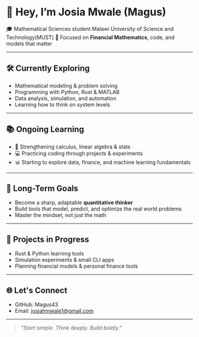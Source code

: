 # 👋 Hey, I’m Josia Mwale (Magus)

🎓 Mathematical Sciences student Malawi University of Science and Technology(MUST)
📍 Focused on **Financial Mathematics**, code, and models that matter

---

## 🛠️ Currently Exploring
- Mathematical modeling & problem solving  
- Programming with Python, Rust & MATLAB  
- Data analysis, simulation, and automation  
- Learning how to think on system levels

---

## 📚 Ongoing Learning
- 📘 Strengthening calculus, linear algebra & stats  
- 💻 Practicing coding through projects & experiments  
- 📊 Starting to explore data, finance, and machine learning fundamentals  

---

## 🎯 Long-Term Goals
- Become a sharp, adaptable **quantitative thinker**  
- Build tools that model, predict, and optimize the real world problems
- Master the mindset, not just the math

---

## 🧪 Projects in Progress
- Rust & Python learning tools  
- Simulation experiments & small CLI apps  
- Planning financial models & personal finance tools

---

## 🌐 Let's Connect
- GitHub: Magus43
- Email: josiahmwale1@gmail.com  

---

> _"Start simple. Think deeply. Build boldly."_

<!--
**Magus43/Magus43** is a ✨ _special_ ✨ repository because its `README.md` (this file) appears on your GitHub profile.

Here are some ideas to get you started:

- 🔭 I’m currently working on ...
- 🌱 I’m currently learning ...
- 👯 I’m looking to collaborate on ...
- 🤔 I’m looking for help with ...
- 💬 Ask me about ...
- 📫 How to reach me: ...
- 😄 Pronouns: ...
- ⚡ Fun fact: ...
-->
